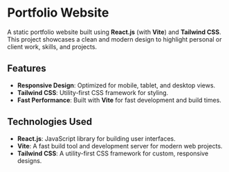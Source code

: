 # Portfolio Website

A static portfolio website built using **React.js** (with **Vite**) and **Tailwind CSS**. This project showcases a clean and modern design to highlight personal or client work, skills, and projects.

## Features
- **Responsive Design**: Optimized for mobile, tablet, and desktop views.
- **Tailwind CSS**: Utility-first CSS framework for styling.
- **Fast Performance**: Built with **Vite** for fast development and build times.

## Technologies Used
- **React.js**: JavaScript library for building user interfaces.
- **Vite**: A fast build tool and development server for modern web projects.
- **Tailwind CSS**: A utility-first CSS framework for custom, responsive designs.
